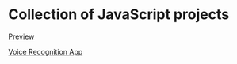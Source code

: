 # Collection of JavaScript projects

[Preview](https://ewa-anna.github.io/Collection/)

[Voice Recognition App](Voice-recognition-app/index.html)

